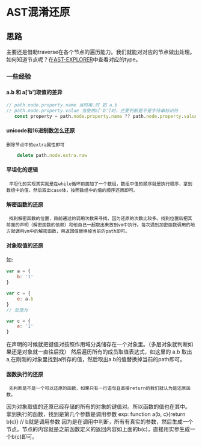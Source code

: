 # AST混淆还原
## 思路
主要还是借助traverse在各个节点的遍历能力。我们就能对对应的节点做出处理。
如何知道节点呢？在[AST-EXPLORER](https://astexplorer.net/)中查看对应的type。

### 一些经验

#### a.b 和 a['b']取值的差异
```js
// path.node.property.name 当时用.时 如 a.b
// path.node.property.value 当使用a['b']时，还要判断是不是字符串标识符
   const property = path.node.property.name ?? path.node.property.value

```
#### unicode和16进制数怎么还原
    删除节点中的extra属性即可
```js
    delete path.node.extra.raw
```
#### 平坦化的逻辑
     平坦化的实现其实就是在while循环前面加了一个数组，数组中值的顺序就是执行顺序，拿到数组中的值，然后取出case体，按照数组中的值的顺序还原即可。
#### 解密函数的还原
     找到解密函数的位置，目前通过的调用次数来寻找，因为还原的次数比较多。找到位置后把其前面的声明（解密函数的依赖）和他自己一起取出来放到vm中执行。每次遇到加密函数调用的地方就调用vm中的解密函数，用返回值替换掉当前的path即可。
#### 对象取值的还原
如:
```js
var a = {
    b: '1'
}

var c = {
    e: a.b
}
// 处理为

var c = {
    e: '1'
}

```
在声明的时候就把键值对按照作用域分类储存在一个对象里。（多层对象就判断如果还是对象就一直往后找）
然后遍历所有的成员取值表达式，如这里的 a.b 
取出a,在刚刚的对象里找到a所存的值，然后取出a.b的值替换掉当前的path即可。
#### 函数执行的还原
     先判断是不是一个可以还原的函数，如果只有一行语句且直接return的我们就认为是还原函数。
因为对象取值的还原已经存储的所有的对象的键值对。所以函数的值也在其中。
拿到执行的函数，找到是第几个参数是调用参数
exp: function a(b, c){return b(c)} // b就是调用参数
因为是在调用中判断，所有有真实的参数，然后生成一个节点。节点的内容就是之前函数定义的返回内容如上面的b(c)，直接用实参生成一个b(c)即可。
 